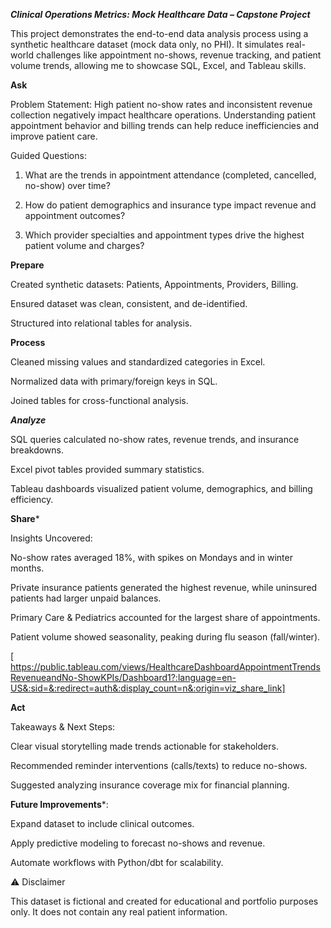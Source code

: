 ***Clinical Operations Metrics: Mock Healthcare Data – Capstone Project***

This project demonstrates the end-to-end data analysis process using a synthetic healthcare dataset (mock data only, no PHI). It simulates real-world challenges like appointment no-shows, revenue tracking, and patient volume trends, allowing me to showcase SQL, Excel, and Tableau skills.



**Ask**

Problem Statement:
High patient no-show rates and inconsistent revenue collection negatively impact healthcare operations. Understanding patient appointment behavior and billing trends can help reduce inefficiencies and improve patient care.

Guided Questions:

1. What are the trends in appointment attendance (completed, cancelled, no-show) over time?


2. How do patient demographics and insurance type impact revenue and appointment outcomes?


3. Which provider specialties and appointment types drive the highest patient volume and charges?





**Prepare**

Created synthetic datasets: Patients, Appointments, Providers, Billing.

Ensured dataset was clean, consistent, and de-identified.

Structured into relational tables for analysis.




**Process**

Cleaned missing values and standardized categories in Excel.

Normalized data with primary/foreign keys in SQL.

Joined tables for cross-functional analysis.



***Analyze***

SQL queries calculated no-show rates, revenue trends, and insurance breakdowns.

Excel pivot tables provided summary statistics.

Tableau dashboards visualized patient volume, demographics, and billing efficiency.





**Share***

Insights Uncovered:

 No-show rates averaged 18%, with spikes on Mondays and in winter months.

 Private insurance patients generated the highest revenue, while uninsured patients had larger unpaid balances.

 Primary Care & Pediatrics accounted for the largest share of appointments.

Patient volume showed seasonality, peaking during flu season (fall/winter).


 [ https://public.tableau.com/views/HealthcareDashboardAppointmentTrendsRevenueandNo-ShowKPIs/Dashboard1?:language=en-US&:sid=&:redirect=auth&:display_count=n&:origin=viz_share_link]



**Act**

Takeaways & Next Steps:

Clear visual storytelling made trends actionable for stakeholders.

Recommended reminder interventions (calls/texts) to reduce no-shows.

Suggested analyzing insurance coverage mix for financial planning.


**Future Improvements***:

Expand dataset to include clinical outcomes.

Apply predictive modeling to forecast no-shows and revenue.

Automate workflows with Python/dbt for scalability.





⚠️ Disclaimer

This dataset is fictional and created for educational and portfolio purposes only. It does not contain any real patient information.
